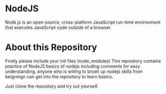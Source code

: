 # NodeJS
Node.js is an open-source, cross-platform JavaScript run-time environment that executes JavaScript code outside of a browser.

# About this Repository
Firstly please include your init files (node_modules)
This repository contains practice of NodeJS basics of nodejs including comments for easy understanding, anyone who is willing to brush up nodejs skills from beignnign can get into the repository to learn basics.

Just clone the repository and try out yourself.
